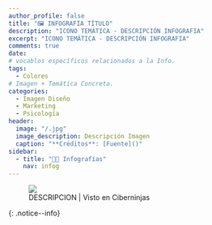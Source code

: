 ```yaml
---
author_profile: false
title: "🖼 INFOGRAFÍA TÍTULO"
description: "ICONO TEMÁTICA - DESCRIPCIÓN INFOGRAFIA"
excerpt: "ICONO TEMÁTICA - DESCRIPCIÓN INFOGRAFIA"
comments: true
date: 
# vocablos específicos relacionados a la Info.
tags:
  - Colores
# Imagen + Temática Concreta.
categories:
  - Imagen Diseño
  - Marketing
  - Psicología
header:
  image: "/.jpg"
  image_description: Descripción Imagen
  caption: "**Créditos**: [Fuente]()"
sidebar:
  - title: "👨‍🎨 Infografías"
    nav: infog
---
```


<!-- Breve Resumen o Aclaración de lo que se Trata -->

<figure><a class="image-popup" href="/assets/images/infografias/*.jpg"><img src="/assets/images/infografias/*.jpg" /></a><figcaption>DESCRIPCION | Visto en Ciberninjas</figcaption></figure>

<!-- Fuente -->

{: .notice--info}